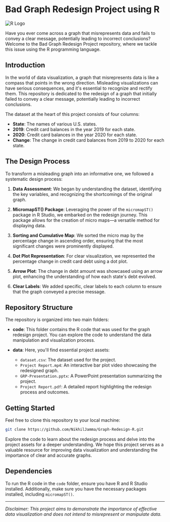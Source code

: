 # Bad Graph Redesign Project using R

![R Logo](https://www.r-project.org/logo/Rlogo.png)

Have you ever come across a graph that misrepresents data and fails to convey a clear message, potentially leading to incorrect conclusions? Welcome to the Bad Graph Redesign Project repository, where we tackle this issue using the R programming language.

## Introduction

In the world of data visualization, a graph that misrepresents data is like a compass that points in the wrong direction. Misleading visualizations can have serious consequences, and it's essential to recognize and rectify them. This repository is dedicated to the redesign of a graph that initially failed to convey a clear message, potentially leading to incorrect conclusions.

The dataset at the heart of this project consists of four columns:

- **State**: The names of various U.S. states.
- **2019**: Credit card balances in the year 2019 for each state.
- **2020**: Credit card balances in the year 2020 for each state.
- **Change**: The change in credit card balances from 2019 to 2020 for each state.

## The Design Process

To transform a misleading graph into an informative one, we followed a systematic design process:

1. **Data Assessment**: We began by understanding the dataset, identifying the key variables, and recognizing the shortcomings of the original graph.

2. **MicromapST() Package**: Leveraging the power of the `micromapST()` package in R Studio, we embarked on the redesign journey. This package allows for the creation of micro maps—a versatile method for displaying data.

3. **Sorting and Cumulative Map**: We sorted the micro map by the percentage change in ascending order, ensuring that the most significant changes were prominently displayed.

4. **Dot Plot Representation**: For clear visualization, we represented the percentage change in credit card debt using a dot plot.

5. **Arrow Plot**: The change in debt amount was showcased using an arrow plot, enhancing the understanding of how each state's debt evolved.

6. **Clear Labels**: We added specific, clear labels to each column to ensure that the graph conveyed a precise message.

## Repository Structure

The repository is organized into two main folders:

- **code**: This folder contains the R code that was used for the graph redesign project. You can explore the code to understand the data manipulation and visualization process.

- **data**: Here, you'll find essential project assets:
  - `dataset.csv`: The dataset used for the project.
  - `Project Report.mp4`: An interactive bar plot video showcasing the redesigned graph.
  - `GRP-Presentation.pptx`: A PowerPoint presentation summarizing the project.
  - `Project Report.pdf`: A detailed report highlighting the redesign process and outcomes.

## Getting Started

Feel free to clone this repository to your local machine:

```bash
git clone https://github.com/NikhilJamma/Graph-Redesign-R.git
```

Explore the code to learn about the redesign process and delve into the project assets for a deeper understanding. We hope this project serves as a valuable resource for improving data visualization and understanding the importance of clear and accurate graphs.

## Dependencies

To run the R code in the `code` folder, ensure you have R and R Studio installed. Additionally, make sure you have the necessary packages installed, including `micromapST()`.

---

*Disclaimer: This project aims to demonstrate the importance of effective data visualization and does not intend to misrepresent or manipulate data.*
